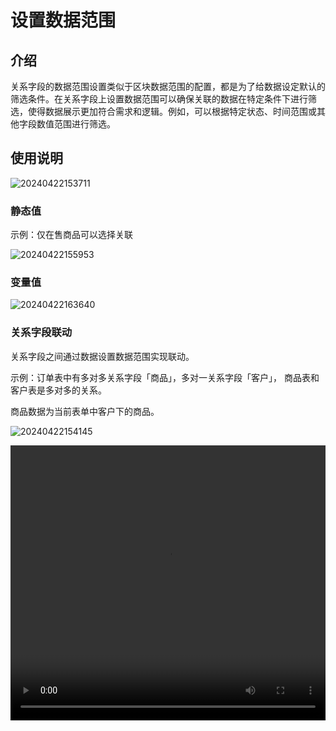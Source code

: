 # 设置数据范围

## 介绍
关系字段的数据范围设置类似于区块数据范围的配置，都是为了给数据设定默认的筛选条件。在关系字段上设置数据范围可以确保关联的数据在特定条件下进行筛选，使得数据展示更加符合需求和逻辑。例如，可以根据特定状态、时间范围或其他字段数值范围进行筛选。

## 使用说明

![20240422153711](https://nocobase-docs.oss-cn-beijing.aliyuncs.com/20240422153711.png)

### 静态值

示例：仅在售商品可以选择关联

![20240422155953](https://nocobase-docs.oss-cn-beijing.aliyuncs.com/20240422155953.png)

### 变量值

![20240422163640](https://nocobase-docs.oss-cn-beijing.aliyuncs.com/20240422163640.png)

### 关系字段联动

关系字段之间通过数据设置数据范围实现联动。

示例：订单表中有多对多关系字段「商品」，多对一关系字段「客户」， 商品表和客户表是多对多的关系。

商品数据为当前表单中客户下的商品。

![20240422154145](https://nocobase-docs.oss-cn-beijing.aliyuncs.com/20240422154145.png)

<video width="100%" height="440" controls>
      <source src="https://nocobase-docs.oss-cn-beijing.aliyuncs.com/20240422155351.mp4" type="video/mp4">
</video>